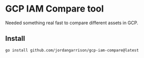 # GCP IAM Compare tool

Needed something real fast to compare different assets in GCP.

## Install

``` sh
go install github.com/jordangarrison/gcp-iam-compare@latest
```
